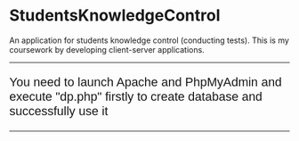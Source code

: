 # StudentsKnowledgeControl
An application for students knowledge control (conducting tests). This is my coursework by developing client-server applications.
<hr>
<p style="font-size: 22px; font-family: sans-serif; font-weight: 500">
  You need to launch Apache and PhpMyAdmin and execute "dp.php" firstly to create database and successfully use it
</p>
<hr>
